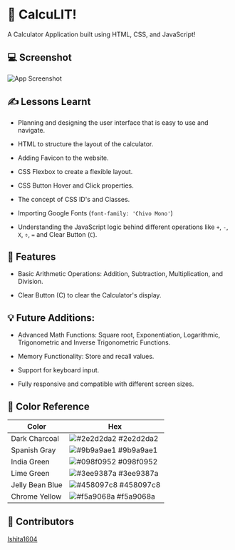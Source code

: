 # 🔢 CalcuLIT!

A Calculator Application built using HTML, CSS, and JavaScript!


## 💻 Screenshot

![App Screenshot](https://via.placeholder.com/468x300?screenshot.png)


## ✍️ Lessons Learnt

- Planning and designing the user interface that is easy to use and navigate.

- HTML to structure the layout of the calculator.

- Adding Favicon to the website.

- CSS Flexbox to create a flexible layout.

- CSS Button Hover and Click properties.

- The concept of CSS ID's and Classes.

- Importing Google Fonts (`font-family: 'Chivo Mono'`)

- Understanding the JavaScript logic behind different operations like `+`, `-`, `X`, `÷`, `=` and Clear Button (`C`).


## 🚀 Features

- Basic Arithmetic Operations: Addition, Subtraction, Multiplication, and Division.

- Clear Button (C) to clear the Calculator's display.


## 💡 Future Additions:

- Advanced Math Functions: Square root, Exponentiation, Logarithmic, Trigonometric and Inverse Trigonometric Functions.

- Memory Functionality: Store and recall values.

- Support for keyboard input.

- Fully responsive and compatible with different screen sizes.


## 🎨 Color Reference

| Color             | Hex                                                                |
| ----------------- | ------------------------------------------------------------------ |
| Dark Charcoal | ![#2e2d2da2](https://via.placeholder.com/10/2e2d2da2?text=+) #2e2d2da2 |
| Spanish Gray | ![#9b9a9ae1](https://via.placeholder.com/10/9b9a9ae1?text=+) #9b9a9ae1 |
| India Green | ![#098f0952](https://via.placeholder.com/10/098f0952?text=+) #098f0952 |
| Lime Green | ![#3ee9387a](https://via.placeholder.com/10/3ee9387a?text=+) #3ee9387a |
| Jelly Bean Blue | ![#458097c8](https://via.placeholder.com/10/458097c8?text=+) #458097c8 |
| Chrome Yellow | ![#f5a9068a](https://via.placeholder.com/10/f5a9068a?text=+) #f5a9068a |


## 📢 Contributors

[Ishita1604](https://github.com/Ishita1604)
